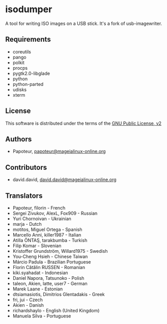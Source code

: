 isodumper
=========

A tool for writing ISO images on a USB stick. It's a fork of usb-imagewriter.


Requirements
-------------

- coreutils
- pango
- polkit
- procps
- pygtk2.0-libglade
- python
- python-parted
- udisks
- xterm


License
--------

This software is distributed under the terms of the
[GNU Public License, v2](COPYING)


Authors
--------
- Papoteur, <papoteur@mageialinux-online.org>


Contributors
--------
- david.david, <david.david@mageialinux-online.org>


Translators
--------
- Papoteur, filorin - French
- Sergei Zivukov, AlexL, Fox909 - Russian
- Yuri Chornoivan - Ukrainian
- marja - Dutch
- motitos, Miguel Ortega - Spanish
- Marcello Anni, killer1987 - Italian
- Atilla ÖNTAŞ, tarakbumba - Turkish
- Filip Komar - Slovenian
- Kristoffer Grundström, Willard1975 - Swedish
- You-Cheng Hsieh - Chinese Taiwan
- Márcio Padula - Brazilian Portuguese
- Florin Cătălin RUSSEN - Romanian
- kiki.syahadat - Indonesian
- Daniel Napora, Tatsunoko - Polish
- taleon, Akien, latte, user7 - German
- Marek Laane - Estonian
- dtsiamasiotis, Dimitrios Glentadakis - Greek
- fri, jui - Czech
- Akien - Danish
- richardshaylo - English (United Kingdom)
- Manuela Silva - Portuguese

